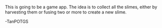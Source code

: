 This is going to be a game app. The idea is to collect all the slimes, either by harvesting them or fusing two or more to create a new slime.

-TanPOTGS